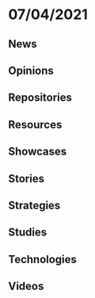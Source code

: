 # 07/04/2021

## News


## Opinions


## Repositories


## Resources


## Showcases


## Stories

## Strategies


## Studies


## Technologies


## Videos


